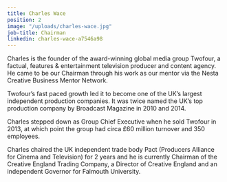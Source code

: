 ```yaml
---
title: Charles Wace
position: 2
image: "/uploads/charles-wace.jpg"
job-title: Chairman
linkedin: charles-wace-a7546a98
---
```


Charles is the founder of the award-winning global media group Twofour, a factual, features & entertainment television producer and content agency.  He came to be our Chairman through his work as our mentor via the Nesta Creative Business Mentor Network.

Twofour’s fast paced growth led it to become one of the UK’s largest independent production companies.  It was twice named the UK’s top production company by Broadcast Magazine in 2010 and 2014.
 
Charles stepped down as Group Chief Executive when he sold Twofour in 2013, at which point the group had circa £60 million turnover and 350 employees.
 
Charles chaired the UK independent trade body Pact (Producers Alliance for Cinema and Television) for 2 years and he is currently Chairman of the Creative England Trading Company, a Director of Creative England and an independent Governor for Falmouth University.